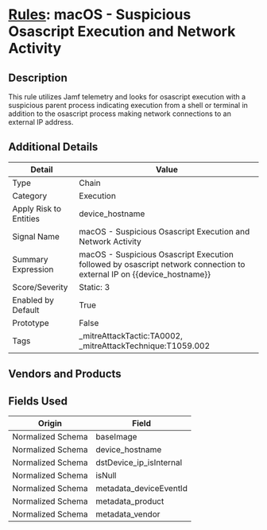 # [Rules](README.md): macOS - Suspicious Osascript Execution and Network Activity

## Description
This rule utilizes Jamf telemetry and looks for osascript execution with a suspicious parent process indicating execution from a shell or terminal in addition to the osascript process making network connections to an external IP address.

## Additional Details
|Detail|Value|
|----|----|
|Type|Chain|
|Category|Execution|
|Apply Risk to Entities|device_hostname|
|Signal Name|macOS - Suspicious Osascript Execution and Network Activity|
|Summary Expression|macOS - Suspicious Osascript Execution followed by osascript network connection to external IP on {{device_hostname}}|
|Score/Severity|Static: 3|
|Enabled by Default|True|
|Prototype|False|
|Tags|_mitreAttackTactic:TA0002, _mitreAttackTechnique:T1059.002|
## Vendors and Products


## Fields Used

|Origin|Field|
|----|----|
|Normalized Schema|baseImage|
|Normalized Schema|device_hostname|
|Normalized Schema|dstDevice_ip_isInternal|
|Normalized Schema|isNull|
|Normalized Schema|metadata_deviceEventId|
|Normalized Schema|metadata_product|
|Normalized Schema|metadata_vendor|


